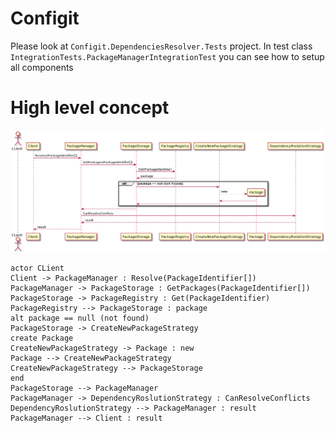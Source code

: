# Configit

Please look at `Configit.DependenciesResolver.Tests` project. In test class `IntegrationTests.PackageManagerIntegrationTest` you can see how to setup all components

# High level concept

![Concept](img/concept.png)

```plantuml
actor CLient
Client -> PackageManager : Resolve(PackageIdentifier[])
PackageManager -> PackageStorage : GetPackages(PackageIdentifier[])
PackageStorage -> PackageRegistry : Get(PackageIdentifier)
PackageRegistry --> PackageStorage : package
alt package == null (not found)
PackageStorage -> CreateNewPackageStrategy
create Package
CreateNewPackageStrategy -> Package : new
Package --> CreateNewPackageStrategy
CreateNewPackageStrategy --> PackageStorage
end
PackageStorage --> PackageManager
PackageManager -> DependencyRoslutionStrategy : CanResolveConflicts
DependencyRoslutionStrategy --> PackageManager : result
PackageManager --> Client : result
```
